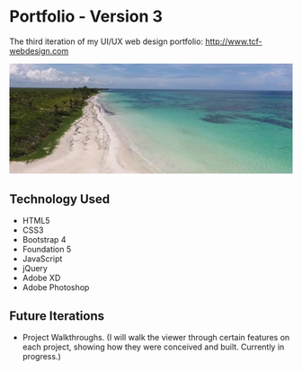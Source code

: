 # Portfolio - Version 3

The third iteration of my UI/UX web design portfolio: http://www.tcf-webdesign.com

![Portfolio](https://github.com/toddcf/portfolio3/blob/master/assets/video/tropical-1440x562-min.jpg "Portfolio")

## Technology Used

* HTML5
* CSS3
* Bootstrap 4
* Foundation 5
* JavaScript
* jQuery
* Adobe XD
* Adobe Photoshop

## Future Iterations

* Project Walkthroughs. (I will walk the viewer through certain features on each project, showing how they were conceived and built. Currently in progress.)
